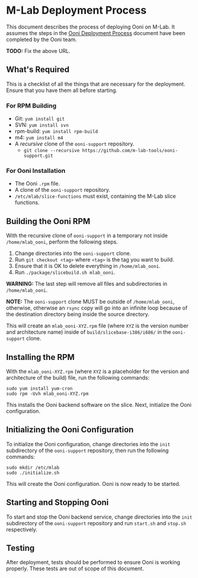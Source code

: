 M-Lab Deployment Process
=========================

This document describes the process of deploying Ooni on M-Lab. It assumes the
steps in the [Ooni Deployment Process](http://example.org/) document have been
completed by the Ooni team.

**TODO:** Fix the above URL.

What's Required
----------------

This is a checklist of all the things that are necessary for the deployment.
Ensure that you have them all before starting.

### For RPM Building

- Git: `yum install git`
- SVN: `yum install svn`
- rpm-build: `yum install rpm-build`
- m4: `yum install m4`
- A *recursive* clone of the `ooni-support` repository.
    - `git clone --recursive https://github.com/m-lab-tools/ooni-support.git`

### For Ooni Installation

- The Ooni `.rpm` file.
- A clone of the `ooni-support` repository.
- `/etc/mlab/slice-functions` must exist, containing the M-Lab slice functions.

Building the Ooni RPM
----------------------

With the recursive clone of `ooni-support` in a temporary not inside
`/home/mlab_ooni`, perform the following steps.

1. Change directories into the `ooni-support` clone.
2. Run `git checkout <tag>` where `<tag>` is the tag you want to build.
3. Ensure that it is OK to delete everything in `/home/mlab_ooni`.
4. Run `./package/slicebuild.sh mlab_ooni`.

**WARNING:** The last step will remove all files and subdirectories in
`/home/mlab_ooni`.

**NOTE:** The `ooni-support` clone MUST be outside of `/home/mlab_ooni`,
otherwise, otherwise an `rsync` copy will go into an infinite loop because of
the destination directory being inside the source directory.

This will create an `mlab_ooni-XYZ.rpm` file (where `XYZ` is the version number
and architecture name) inside of `build/slicebase-i386/i686/` in the
`ooni-support` clone.

Installing the RPM
-------------------

With the `mlab_ooni-XYZ.rpm` (where `XYZ` is a placeholder for the version and
architecture of the build) file, run the following commands:

    sudo yum install yum-cron
    sudo rpm -Uvh mlab_ooni-XYZ.rpm

This installs the Ooni backend software on the slice. Next, initialize the Ooni
configuration.

Initializing the Ooni Configuration
------------------------------------

To initialize the Ooni configuration, change directories into the `init`
subdirectory of the `ooni-support` repository, then run the following commands:

    sudo mkdir /etc/mlab
    sudo ./initialize.sh

This will create the Ooni configuration. Ooni is now ready to be started.

Starting and Stopping Ooni
---------------------------

To start and stop the Ooni backend service, change directories into the `init`
subdirectory of the `ooni-support` repository and run `start.sh` and `stop.sh`
respectively.

Testing
--------

After deployment, tests should be performed to ensure Ooni is working properly.
These tests are out of scope of this document.
